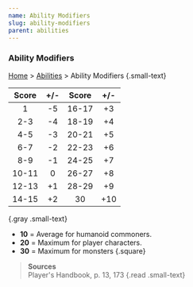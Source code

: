 ```yaml
---
name: Ability Modifiers
slug: ability-modifiers
parent: abilities
---
```

### Ability Modifiers
[Home](home) > [Abilities](abilities) > Ability Modifiers {.small-text}

| Score |+/- | Score |+/- |
|:-----:|:--:|:-----:|:--:|
|   1   | -5 | 16-17 | +3 |
|  2-3  | -4 | 18-19 | +4 |
|  4-5  | -3 | 20-21 | +5 |
|  6-7  | -2 | 22-23 | +6 |
|  8-9  | -1 | 24-25 | +7 |
| 10-11 |  0 | 26-27 | +8 |
| 12-13 | +1 | 28-29 | +9 |
| 14-15 | +2 |   30  | +10|
{.gray .small-text}

- **10** = Average for humanoid commoners.
- **20** = Maximum for player characters.
- **30** = Maximum for monsters
{.square}

> **Sources** <br/>
> Player's Handbook, p. 13, 173
{.read .small-text}